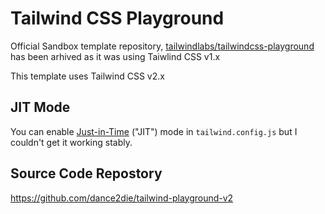 # Tailwind CSS Playground

Official Sandbox template repository, [tailwindlabs/tailwindcss-playground](https://github.com/tailwindlabs/tailwindcss-playground) has been arhived as it was using Taiwlind CSS v1.x

This template uses Tailwind CSS v2.x

## JIT Mode

You can enable [Just-in-Time](https://tailwindcss.com/docs/just-in-time-mode#enabling-jit-mode) ("JIT") mode in `tailwind.config.js` but I couldn't get it working stably.

## Source Code Repostory

https://github.com/dance2die/tailwind-playground-v2
